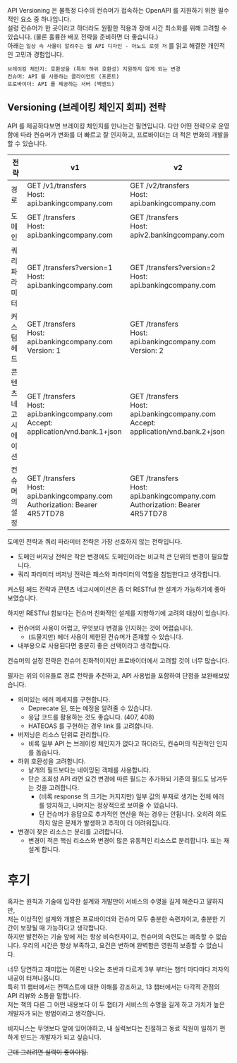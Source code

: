 API Versioning 은 불특정 다수의 컨슈머가 접속하는 OpenAPI 를 지원하기 위한 필수적인 요소 중 하나입니다.  
설령 컨슈머가 한 곳이라고 하더라도 원활한 적용과 장애 시간 최소화를 위해 고려할 수 있습니다. (물론 훌륭한 배포 전략을 준비하면 더 좋습니다.)  
아래는 `일상 속 사물이 알려주는 웹 API 디자인 - 아노드 로렛 저` 를 읽고 해결한 개인적인 고민과 경험입니다.

```text
브레이킹 체인지: 호환성을 (특히 하위 호환성) 지원하지 않게 되는 변경
컨슈머: API 를 사용하는 클라이언트 (프론트)
프로바이더: API 를 제공하는 서버 (백엔드)
```

## Versioning (브레이킹 체인지 회피) 전략

API 를 제공하다보면 브레이킹 체인지를 만나는건 필연입니다.
다만 어떤 전략으로 운영함에 따라 컨슈머가 변화를 더 빠르고 잘 인지하고, 프로바이더는 더 적은 변화의 개발을 할 수 있습니다.

| 전략         | v1                                                                                      | v2                                                                                      |
|------------|-----------------------------------------------------------------------------------------|-----------------------------------------------------------------------------------------|
| 경로         | GET /v1/transfers<br>Host: api.bankingcompany.com                                       | GET /v2/transfers <br>Host: api.bankingcompany.com                                      |
| 도메인        | GET /transfers <br>Host: api.bankingcompany.com                                         | GET /transfers <br>Host: apiv2.bankingcompany.com                                       |
| 쿼리 파라미터    | GET /transfers?version=1 <br>Host: api.bankingcompany.com                               | GET /transfers?version=2 <br>Host: api.bankingcompany.com                               |
| 커스텀 헤드     | GET /transfers <br>Host: api.bankingcompany.com <br>Version: 1                          | GET /transfers <br>Host: api.bankingcompany.com <br>Version: 2                          |
| 콘텐츠 네고시에이션 | GET /transfers <br>Host: api.bankingcompany.com <br>Accept: application/vnd.bank.1+json | GET /transfers <br>Host: api.bankingcompany.com <br>Accept: application/vnd.bank.2+json |
| 컨슈머의 설정    | GET /transfers <br>Host: api.bankingcompany.com <br>Authorization: Bearer 4R57TD78      | GET /transfers <br>Host: api.bankingcompany.com <br>Authorization: Bearer 4R57TD78      |

도메인 전략과 쿼리 파라미터 전략은 가장 선호하지 않는 전략입니다.

- 도메인 버저닝 전략은 작은 변경에도 도메인이라는 비교적 큰 단위의 변경이 필요합니다.
- 쿼리 파라미터 버저닝 전략은 패스와 파라미터의 역할을 침범한다고 생각합니다.

커스텀 헤드 전략과 콘텐츠 네고시에이션은 좀 더 RESTful 한 설계가 가능하기에 좋아보였습니다.

하지만 RESTful 함보다는 컨슈머 친화적인 설계를 지향하기에 고려의 대상이 있습니다.

- 컨슈머의 사용이 어렵고, 무엇보다 변경을 인지하는 것이 어렵습니다.
  - (드물지만) 헤더 사용이 제한된 컨슈머가 존재할 수 있습니다.
- 내부용으로 사용된다면 충분히 좋은 선택이라고 생각합니다.

컨슈머의 설정 전략은 컨슈머 친화적이지만 프로바이더에서 고려할 것이 너무 많습니다.

필자는 위의 이유들로 경로 전략을 추천하고, API 사용법을 포함하여 단점을 보완해보았습니다.

- 의미있는 에러 메세지를 구현합니다.
  - Deprecate 된, 또는 예정을 알려줄 수 있습니다.
  - 응답 코드를 활용하는 것도 좋습니다. (407, 408)
  - HATEOAS 를 구현하는 경우 link 를 고려합니다.
- 버저닝은 리소스 단위로 관리합니다.
  - 비록 일부 API 는 브레이킹 체인지가 없다고 하더라도, 컨슈머의 직관적인 인지를 돕습니다.
- 하위 호환성을 고려합니다.
  - 낱개의 필드보다는 네이밍된 객체를 사용합니다.
  - 단순 조회성 API 라면 요건 변경에 따른 필드는 추가하되 기존의 필드도 남겨두는 것을 고려합니다.
    - (비록 response 의 크기는 커지지만) 일부 값의 부재로 생기는 전체 에러를 방지하고, 나머지는 정상적으로 보여줄 수 있습니다.
    - 단 컨슈머가 응답으로 추가적인 연산을 하는 경우는 안됩니다. 오히려 의도하지 않은 문제가 발생하고 추적이 더 어려워집니다.
- 변경이 잦은 리소스는 분리를 고려합니다.
  - 변경이 적은 핵심 리소스와 변경이 많은 유동적인 리소스로 분리합니다. 또는 재설계 합니다.

# 후기

혹자는 원칙과 기술에 입각한 설계와 개발만이 서비스의 수명을 길게 해준다고 말하지만,   
저는 이상적인 설계와 개발은 프로바이더와 컨슈머 모두 충분한 숙련자이고, 충분한 기간이 보장될 때 가능하다고 생각합니다.  
하지만 발전하는 기술 앞에 저는 항상 비숙련자이고, 컨슈머의 숙련도는 예측할 수 없습니다. 우리의 시간은 항상 부족하고, 요건은 변하며 완벽함은 영원히 보증할 수 없습니다.

너무 당연하고 재미없는 이론만 나오는 초반과 다르게 3부 부터는 챕터 마다마다 저자의 내공이 터져나옵니다.  
특히 11 챕터에서는 컨텍스트에 대한 이해를 강조하고, 13 챕터에서는 다각적 관점의 API 리뷰와 소통을 말합니다.  
저는 책의 다른 그 어떤 내용보다 이 두 챕터가 서비스의 수명을 길게 하고 가치가 높은 개발자가 되는 방법이라고 생각합니다.

비지니스는 무엇보다 앞에 있어야하고, 내 실력보다는 친절하고 동료 직원이 일하기 편하게 만드는 개발자가 되고 싶습니다. 

~~근데 그러려면 실력이 좋아야됨.~~
